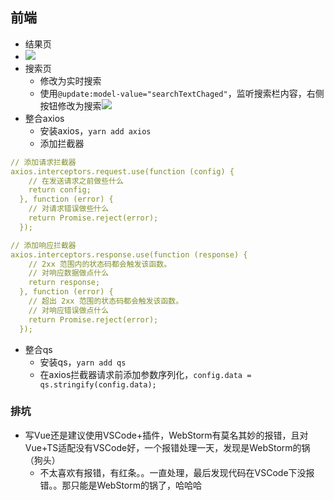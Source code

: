 ## 前端
- 结果页
- ![](https://s2.loli.net/2023/11/17/cwdbLTheQEvsapG.png#id=uKZJp&originHeight=834&originWidth=469&originalType=binary&ratio=1&rotation=0&showTitle=false&status=done&style=none&title=)
- 搜索页
   - 修改为实时搜索
   - 使用`@update:model-value="searchTextChaged"`，监听搜索栏内容，右侧按钮修改为搜索![](https://s2.loli.net/2023/11/17/HDE3xKOZpUP7u5b.png#id=PB8IS&originHeight=834&originWidth=469&originalType=binary&ratio=1&rotation=0&showTitle=false&status=done&style=none&title=)
- 整合axios
   - 安装axios，`yarn add axios`
   - 添加拦截器
```yaml
// 添加请求拦截器
axios.interceptors.request.use(function (config) {
    // 在发送请求之前做些什么
    return config;
  }, function (error) {
    // 对请求错误做些什么
    return Promise.reject(error);
  });

// 添加响应拦截器
axios.interceptors.response.use(function (response) {
    // 2xx 范围内的状态码都会触发该函数。
    // 对响应数据做点什么
    return response;
  }, function (error) {
    // 超出 2xx 范围的状态码都会触发该函数。
    // 对响应错误做点什么
    return Promise.reject(error);
  });
```

- 整合qs
   - 安装qs，`yarn add qs`
   - 在axios拦截器请求前添加参数序列化，`config.data = qs.stringify(config.data);`
### 排坑

- 写Vue还是建议使用VSCode+插件，WebStorm有莫名其妙的报错，且对Vue+TS适配没有VSCode好，一个报错处理一天，发现是WebStorm的锅（狗头）
   - 不太喜欢有报错，有红条。。一直处理，最后发现代码在VSCode下没报错。。那只能是WebStorm的锅了，哈哈哈
